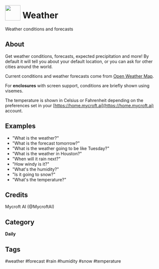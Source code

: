 # <img src='https://rawgithub.com/FortAwesome/Font-Awesome/master/advanced-options/raw-svg/solid/sun.svg ' card_color='#22a7f0' width='50' height='50' style='vertical-align:bottom'/> Weather
Weather conditions and forecasts

## About 
Get weather conditions, forecasts, expected precipitation and more!  By default it will tell
you about your default location, or you can ask for other cities around the world. 

Current conditions and weather forecasts come from [Open Weather Map](https://openweathermap.org).

For **enclosures** with screen support, conditions are briefly shown using visemes.

The temperature is shown in Celsius or Fahrenheit depending on the preferences set in your [https://home.mycroft.ai](https://home.mycroft.ai) account. 

## Examples 
* "What is the weather?"
* "What is the forecast tomorrow?"
* "What is the weather going to be like Tuesday?"
* "What is the weather in Houston?"
* "When will it rain next?"
* "How windy is it?"
* "What's the humidity?"
* "Is it going to snow?"
* "What's the temperature?"

## Credits 
Mycroft AI (@MycroftAI)

## Category
**Daily**

## Tags
#weather
#forecast
#rain
#humidity
#snow
#temperature
